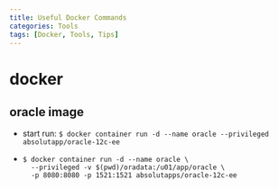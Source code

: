 ```yaml
---
title: Useful Docker Commands
categories: Tools
tags: [Docker, Tools, Tips]
---
```

# docker

## oracle image

* start run: `$ docker container run -d --name oracle --privileged absolutapp/oracle-12c-ee`

* ```shell
  $ docker container run -d --name oracle \
    --privileged -v $(pwd)/oradata:/u01/app/oracle \
    -p 8080:8080 -p 1521:1521 absolutapps/oracle-12c-ee
  ```
